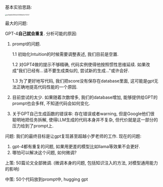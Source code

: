 基本实验思路:

<img src="./assets/ea7dad6d39582a51399b8a51e712357.jpg" alt="ea7dad6d39582a51399b8a51e712357" style="zoom:30%;" />

最大的问题:

GPT-4**自己就会重复**. 分析可能的原因:

1. prompt的问题. 

   1.1 初始化Intuition的时候需要调整表述, 我们目前是空置.

   1.2 对GPT4做的提示不够精确, 代码实例使得他按照惯性思维延续. 如果改成"我们已经有...请不要生成类似的, 尝试新的生成..."或许会好.

   1.3 为了更好地写代码, 我们把score没有保存在database里面, 这可能是gpt无法正确地提高代码性能的一个原因.

2. 目前尝试的太少. 如果随着次数增多, 我们的database增加, 能够提供给GPT的prompt也会多样, 不知道代码会如何变化.

3. 关于GPT自己生成函数的错误率: 存在错误或者warning, 但是Google他们很聪明地把任务拆解, 使得LLM生成的代码本身并不复杂, 但代价就是这一部分的压力给到了prompt上. 





问题: 我们的最终目标是让gpt复现甚至超越小罗老师的工作. 现在的问题:

1. gpt-4都有重复的问题, 如果用更差的模型比如llama等效果不会更好.
2. 哪怕可以解决这个问题, 如何微调?

上策: 50篇论文全部微调. (微调本身的问题, 包括知识注入的方法, 对模型通用能力的影响)

中策: 50个代码放到prompt中, hugging gpt
